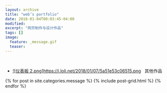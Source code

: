 ```yaml
---
layout: archive
title: "web’s portfolio"
date: 2018-01-04T00:03:45-04:00
modified:
excerpt: "网页制作与设计作品"
tags: []
image: 
  feature: _message.gif
  teaser:
---
```

 
- <a href="https://public.tableau.com/views/11_172/1_1?:embed=y&:display_count=yes&publish=yes">![仪表板 2.png]https://i.loli.net/2018/01/07/5a51e53c06515.png
 
其他作品
<div class="tiles">
{% for post in site.categories.message %}
  {% include post-grid.html %}
{% endfor %}
</div><!-- /.tiles 把所有categories 有 message 的列出來-->
